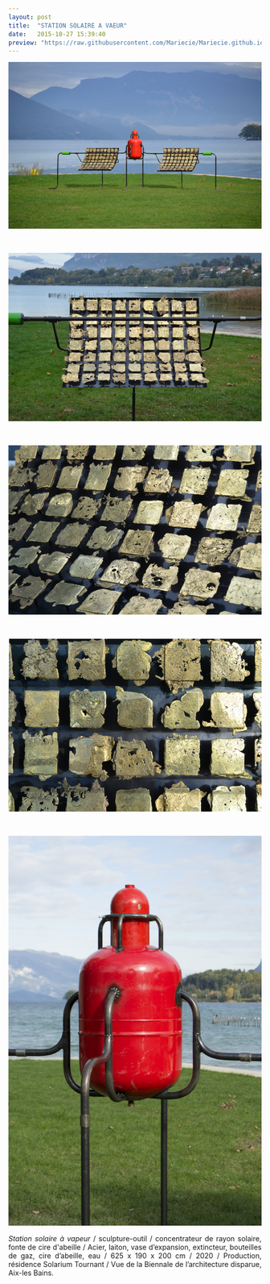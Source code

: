 ```yaml
---
layout: post
title:  "STATION SOLAIRE A VAEUR"
date:   2015-10-27 15:39:40
preview: "https://raw.githubusercontent.com/Mariecie/Mariecie.github.io/master/images/francois-dufeil-station-solaire-vapeur_2020-preview.jpg"
---
```


<img src="https://raw.githubusercontent.com/Mariecie/Mariecie.github.io/master/images/francois-dufeil-station-solaire-vapeur_2020.jpg" alt="Station Solaire à Vapeur.Francois Dufeil"> 
<p>&nbsp;</p> 

<img src="https://raw.githubusercontent.com/Mariecie/Mariecie.github.io/master/images/francois-dufeil-station-solaire-vapeur_2020-1.jpg" alt="Station Solaire à Vapeur.Francois Dufeil"> 
<p>&nbsp;</p> 

<img src="https://raw.githubusercontent.com/Mariecie/Mariecie.github.io/master/images/francois-dufeil-station-solaire-vapeur_2020-2.jpg" alt="Station Solaire à Vapeur.Francois Dufeil"> 
<p>&nbsp;</p> 

<img src="https://raw.githubusercontent.com/Mariecie/Mariecie.github.io/master/images/francois-dufeil-station-solaire-vapeur_2020-3.jpg" alt="Station Solaire à Vapeur.Francois Dufeil"> 
<p>&nbsp;</p> 

<img src="https://raw.githubusercontent.com/Mariecie/Mariecie.github.io/master/images/francois-dufeil-station-solaire-vapeur_2020-4.jpg" alt="Station Solaire à Vapeur.Francois Dufeil"> 

<p style="text-align:justify">
<span style="font-style: italic;">Station solaire à vapeur</span> / sculpture-outil / concentrateur de rayon solaire, fonte de cire d'abeille / Acier, laiton, vase d’expansion, extincteur, bouteilles de gaz, cire d’abeille, eau / 
625 x 190 x 200 cm / 2020 / Production, résidence Solarium Tournant / Vue de la Biennale de l’architecture disparue, Aix-les Bains.
</p>
<br>
